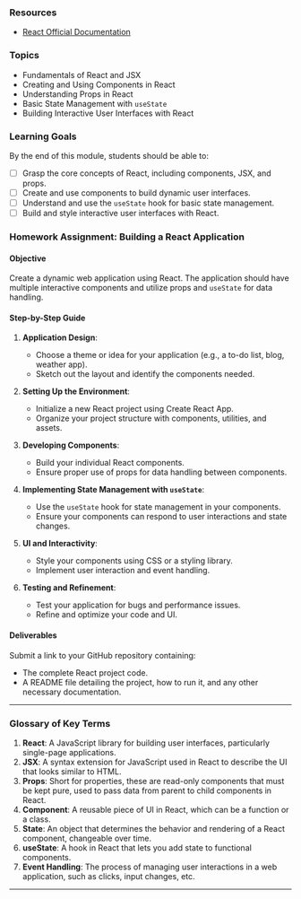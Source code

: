 ### Resources
- [React Official Documentation](https://react.dev/)

### Topics
- Fundamentals of React and JSX
- Creating and Using Components in React
- Understanding Props in React
- Basic State Management with `useState`
- Building Interactive User Interfaces with React

### Learning Goals
By the end of this module, students should be able to:

- [ ] Grasp the core concepts of React, including components, JSX, and props.
- [ ] Create and use components to build dynamic user interfaces.
- [ ] Understand and use the `useState` hook for basic state management.
- [ ] Build and style interactive user interfaces with React.

### Homework Assignment: Building a React Application

#### Objective
Create a dynamic web application using React. The application should have multiple interactive components and utilize props and `useState` for data handling.

#### Step-by-Step Guide

1. **Application Design**:
   - Choose a theme or idea for your application (e.g., a to-do list, blog, weather app).
   - Sketch out the layout and identify the components needed.

2. **Setting Up the Environment**:
   - Initialize a new React project using Create React App.
   - Organize your project structure with components, utilities, and assets.

3. **Developing Components**:
   - Build your individual React components.
   - Ensure proper use of props for data handling between components.

4. **Implementing State Management with `useState`**:
   - Use the `useState` hook for state management in your components.
   - Ensure your components can respond to user interactions and state changes.

5. **UI and Interactivity**:
   - Style your components using CSS or a styling library.
   - Implement user interaction and event handling.

6. **Testing and Refinement**:
   - Test your application for bugs and performance issues.
   - Refine and optimize your code and UI.

#### Deliverables
Submit a link to your GitHub repository containing:
- The complete React project code.
- A README file detailing the project, how to run it, and any other necessary documentation.

---

### Glossary of Key Terms
1. **React**: A JavaScript library for building user interfaces, particularly single-page applications.
2. **JSX**: A syntax extension for JavaScript used in React to describe the UI that looks similar to HTML.
3. **Props**: Short for properties, these are read-only components that must be kept pure, used to pass data from parent to child components in React.
4. **Component**: A reusable piece of UI in React, which can be a function or a class.
5. **State**: An object that determines the behavior and rendering of a React component, changeable over time.
6. **useState**: A hook in React that lets you add state to functional components.
7. **Event Handling**: The process of managing user interactions in a web application, such as clicks, input changes, etc.
---
